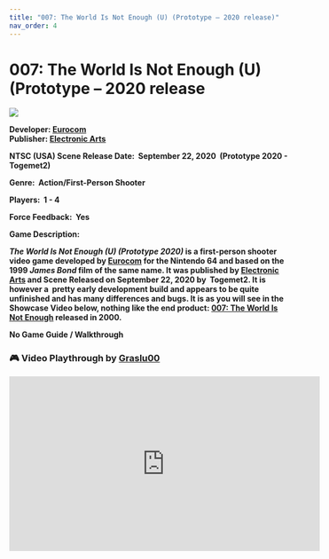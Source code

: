 ```yaml
---
title: "007: The World Is Not Enough (U) (Prototype – 2020 release)"
nav_order: 4
---
```


# 007: The World Is Not Enough (U) (Prototype – 2020 release
<b>


![](https://www.project64-legacy.com/data/uploads/RDX/TWINE_%28Prototype_2020_Release%29.png)

**Developer:** <a href="https://en.wikipedia.org/wiki/Eurocom" target="_blank" rel="noopener">Eurocom</a>  
**Publisher:** <a href="https://en.wikipedia.org/wiki/Electronic_Arts" target="_blank" rel="noopener">Electronic Arts</a>

NTSC (USA) Scene Release Date:  September 22, 2020  (Prototype 2020 - Togemet2) 

Genre:  Action/First-Person Shooter

Players:  1 - 4

Force Feedback:  Yes 

**Game Description:**

_**The World Is Not Enough**_ **_(U) (Prototype 2020)_** is a first-person shooter video game developed by <a href="https://en.wikipedia.org/wiki/Eurocom" target="_blank" rel="noopener noreferrer">Eurocom</a>  for the Nintendo 64 and based on the 1999 _James Bond_ film of the same name. It was published by <a href="https://en.wikipedia.org/wiki/Electronic_Arts" target="_blank" rel="noopener noreferrer">Electronic Arts</a> and Scene Released on September 22, 2020 by  Togemet2. It is however a  pretty early development build and appears to be quite unfinished and has many differences and bugs. It is as you will see in the Showcase Video below, nothing like the end product: [007: The World Is Not Enough](https://thegent.github.io/n64gamespedia/007-the-world-is-not-enough) released in 2000.


<strong>No Game Guide / Walkthrough</strong>

### 🎮 Video Playthrough by <a href="https://www.youtube.com/channel/UCGInMxYIVrl23nLjDAIMknw" target="_blank" rel="noreferrer noopener">Graslu00</a>
<b>

  <iframe 
    width="560" 
    height="315" 
    src="https://www.youtube.com/embed/aKCLPw-OQJ0" 
    title="YouTube video player" 
    frameborder="0" 
    allow="accelerometer; autoplay; clipboard-write; encrypted-media; gyroscope; picture-in-picture; web-share" 
    referrerpolicy="strict-origin-when-cross-origin" 
    allowfullscreen>
  </iframe>
<br>
